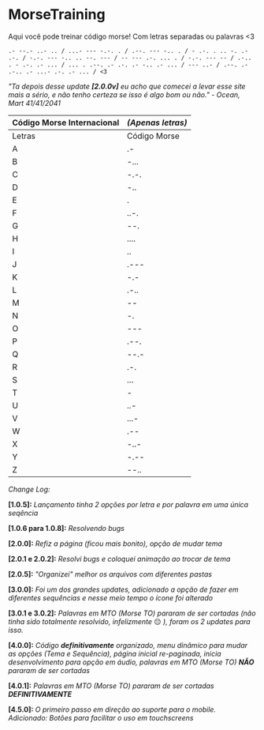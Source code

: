 # MorseTraining
Aqui você pode treinar código morse! Com letras separadas ou palavras <3

`.- --.- ..- .. / ...- --- -.-. . / .--. --- -.. . / - .-. . .. -. .- .-. / -.-. --- -.. .. --. --- / -- --- .-. ... . / -.-. --- -- / .-.. . - .-. .- ... / ... . .--. .- .-. .- -.. .- ... / --- ..- / .--. .- .-.. .- ...- .-. .- ... / <3`

*"Ta depois desse update **[2.0.0v]** eu acho que comecei a levar esse site mais a sério, e não tenho certeza se isso é algo bom ou não." - Ocean, Mart 41/41/2041*

 
 Código Morse Internacional | *(Apenas letras)* |
--- | ---
Letras | Código Morse |
A | .- |
B | -... |
C | -.-. |
D | -.. |
E | . |
F | ..-. |
G | --. |
H | .... |
I | .. |
J | .--- |
K | -.- |
L | .-.. |
M | -- |
N | -. |
O | --- |
P | .--. |
Q | --.- |
R | .-. |
S | ... |
T | - |
U | ..- |
V | ...- |
W | .-- |
X | -..- |
Y | -.-- |
Z | --.. |


*Change Log:*

**[1.0.5]:** *Lançamento tinha 2 opções por letra e por palavra em uma única seqência*

**[1.0.6 para 1.0.8]:** *Resolvendo bugs*

**[2.0.0]:** *Refiz a página (ficou mais bonito), opção de mudar tema*

**[2.0.1 e 2.0.2]:** *Resolvi bugs e coloquei animação ao trocar de tema*

**[2.0.5]:** *"Organizei" melhor os arquivos com diferentes pastas*

**[3.0.0]:** *Foi um dos grandes updates, adicionado a opção de fazer em diferentes sequências e nesse meio tempo o ícone foi alterado*

**[3.0.1 e 3.0.2]:** *Palavras em MTO (Morse TO) pararam de ser cortadas (não tinha sido totalmente resolvido, infelizmente* 😔 *), foram os 2 updates para isso.*

**[4.0.0]:** *Código **definitivamente** organizado, menu dinâmico para mudar as opções (Tema e Sequência), página inicial re-paginada, inicia desenvolvimento para opção em áudio, palavras em MTO (Morse TO) **NÃO** pararam de ser cortadas*

**[4.0.1]:** *Palavras em MTO (Morse TO) pararam de ser cortadas **DEFINITIVAMENTE***

**[4.5.0]:** *O primeiro passo em direção ao suporte para o mobile. Adicionado: Botões para facilitar o uso em touchscreens*